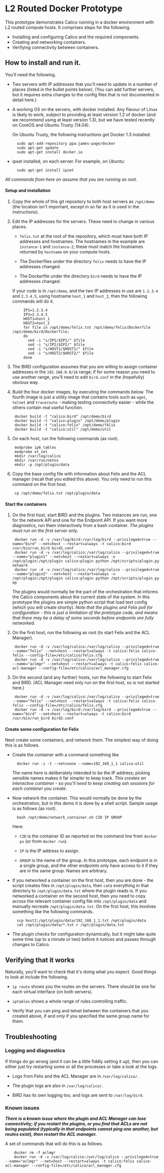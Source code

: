 # L2 Routed Docker Prototype

This prototype demonstrates Calico running in a docker environment
with L2 routed compute hosts. It comprises steps for the following.

* Installing and configuring Calico and the required components.
* Creating and networking containers.
* Verifying connectivity between containers.

## How to install and run it.

You'll need the following.

* Two servers with IP addresses that you'll need to update in a number
  of places (listed in the bullet points below).  (You can add further
  servers, but it requires extra changes to the config files that is
  not documented in detail here.)

* A working OS on the servers, with docker installed.  Any flavour of
  Linux is likely to work, subject to providing at least version 1.2
  of docker (and we recommend using at least version 1.3), but we have
  tested recently on CoreOS and Ubuntu Trusty (14.04).

  On Ubuntu Trusty, the following instructions got Docker 1.3
  installed:

        sudo apt-add-repository ppa:james-page/docker
        sudo apt-get update
        sudo apt-get install docker.io

* ipset installed, on each server.  For example, on Ubuntu:

        sudo apt-get install ipset

_All commands from here on assume that you are running as root._

#### Setup and installation

1. Copy the whole of this git repository to both host servers as
`/opt/demo` (the location isn't important, except in so far as it is
used in the instructions).

2. Edit the IP addresses for the servers. These need to change in
various places.

    + `felix.txt` at the root of the repository, which must have both
    IP addresses and hostnames. The hostnames in the example are
    `instance-1` and `instance-2`; these must match the hostnames
    returned by `hostname` on your compute hosts.
    
    + The Dockerfiles under the directory `felix` needs to have the IP
    addresses changed.
    
    + The Dockerfile under the directory `bird` needs to have the IP
    addresses changed.

    If your code is in `/opt/demo`, and the two IP addresses in use
    are `1.2.3.4` and `2.3.4.5`, using hostname `host_1` and `host_2`,
    then the following commands will do it.
    
            IP1=1.2.3.4
            IP2=2.3.4.5
            HOST1=host_1
            HOST2=host_2
            for file in /opt/demo/felix.txt /opt/demo/felix/Dockerfile /opt/demo/bird/Dockerfile;
            do
              sed -i "s/IP1/$IP1/" $file
              sed -i "s/IP2/$IP2/" $file
              sed -i "s/HOST1/$HOST1/" $file
              sed -i "s/HOST2/$HOST2/" $file
            done

3. The BIRD configuration assumes that you are willing to assign
container addresses in the `192.168.0.0/16` range; if for some reason
you need to use another range, you'll need to edit `bird.conf` in the
(hopefully) obvious way.

4. Build the four docker images, by executing the commands below. The
fourth image is just a utility image that contains tools such as
`wget`, `telnet` and `traceroute` - making testing connectivity easier -
while the others contain real useful function.

        docker build -t "calico:bird" /opt/demo/bird 
        docker build -t "calico:plugin" /opt/demo/plugin
        docker build -t "calico:felix" /opt/demo/felix
        docker build -t "calico:util" /opt/demo/util

5. On each host, run the following commands (as root).

        modprobe ip6_tables
        modprobe xt_set
        mkdir /var/log/calico
        mkdir /var/run/netns
        mkdir -p /opt/plugin/data

6. Copy the base config file with information about Felix and the ACL
manager (recall that you edited this above). You only need to run this
command on the first host.

        cp /opt/demo/felix.txt /opt/plugin/data

#### Start the containers

1. On the first host, start BIRD and the plugins.  Two instances are
run, one for the network API and one for the Endpoint API.  If you
want more diagnostics, run them interactively from a bash container.
*The plugins must run on the first server only.*

        docker run -d -v /var/log/bird:/var/log/bird --privileged=true --name="bird" --net=host --restart=always -t calico:bird /usr/bin/run_bird bird1.conf
        docker run -d -v /var/log/calico:/var/log/calico --privileged=true --name="plugin1" --net=host --restart=always -v /opt/plugin:/opt/plugin calico:plugin python /opt/scripts/plugin.py network
        docker run -d -v /var/log/calico:/var/log/calico --privileged=true --name="plugin2" --net=host --restart=always -v /opt/plugin:/opt/plugin calico:plugin python /opt/scripts/plugin.py ep

    The plugins would normally be the part of the orchestration that
    informs the Calico components about the current state of the
    system.  In this prototype the plugins are simple python script
    that load text config (which you will create shortly).  _Note that
    the plugins and Felix poll for configuration - this is just a
    limitation of the prototype code, and means that there may be a
    delay of some seconds before endpoints are fully networked._

2. On the first host, run the following as root (to start Felix and
the ACL Manager).

        docker run -d -v /var/log/calico:/var/log/calico --privileged=true --name="felix" --net=host --restart=always -t calico:felix calico-felix --config-file=/etc/calico/felix.cfg
        docker run -d -v /var/log/calico:/var/log/calico --privileged=true --name="aclmgr" --net=host --restart=always -t calico:felix calico-acl-manager --config-file=/etc/calico/acl_manager.cfg

3. On the second (and any further) hosts, run the following to start
Felix and BIRD.  (ACL Manager need only run on the first host, so is
not started here.)

        docker run -d -v /var/log/calico:/var/log/calico --privileged=true --name="felix" --net=host --restart=always -t calico:felix calico-felix --config-file=/etc/calico/felix.cfg
        docker run -d -v /var/log/bird:/var/log/bird --privileged=true --name="bird" --net=host --restart=always -t calico:bird /usr/bin/run_bird bird2.conf
  
#### Create some configuration for Felix

Next create some containers, and network them. The simplest way of
doing this is as follows.

+ Create the container with a command something like

        docker run -i -t --net=none --name=192_168_1_1 calico:util

    The name here is deliberately intended to be the IP address;
    picking sensible names makes it far simpler to keep track. *This
    creates an interactive container - so you'll need to keep creating
    ssh sessions for each container you create.*

+ Now network the container. This would normally be done by the
orchestration, but in this demo it is done by a shell script. Sample
usage is as follows (as root).

        bash /opt/demo/network_container.sh CID IP GROUP

    Here:
    
    * `CID` is the container ID as reported on the command line from
      `docker ps` (or from `docker run`).
      
    * `IP` is the IP address to assign.
    
    * `GROUP` is the name of the group. In this prototype, each
      endpoint is in a single group, and the other endpoints only have
      access to it if they are in the same group. Names are arbitrary.
      

+ If you networked a container on the first host, then you are done -
the script creates files in `/opt/plugin/data`, then `cat`s everything
in that directory to `/opt/plugin/data.txt` where the plugin reads
is. If you networked a container on the second host, then you need to
copy across the relevant container config file into `/opt/plugin/data`
and manually recreate `/opt/plugin/data.txt`. On the first host, this
involves something like the following commands.

        scp host2:/opt/plugin/data/192_168_1_1.txt /opt/plugin/data
        cat /opt/plugin/data/*.txt > /opt/plugin/data.txt

+ The plugin checks for configuration dynamically, but it might take
quite some time (up to a minute or two) before it notices and passes
through changes to Calico.

## Verifying that it works

Naturally, you'll want to check that it's doing what you expect. Good
things to look at include the following.

* `ip route` shows you the routes on the servers. There should be one
  for each virtual interface (on both servers).
  
* `iptables` shows a whole range of rules controlling traffic.

* Verify that you can ping and telnet between the containers that you
  created above, if and only if you specified the same group name for
  them.

## Troubleshooting

### Logging and diagnostics

If things do go wrong (and it can be a little fiddly setting it up),
then you can either just try restarting some or all the processes or
take a look at the logs.

* Logs from Felix and the ACL Manager are in `/var/log/calico/`.

* The plugin logs are also in `/var/log/calico/`.

* BIRD has its own logging too, and logs are sent to `/var/log/bird`.

### Known issues

*__There is a known issue where the plugin and ACL Manager can lose
 connectivity; if you restart the plugins, or you find that ACLs are
 not being populated (typically in that endpoints cannot ping one
 another, but routes exist), then restart the ACL manager.__*

A set of commands that will do this is as follows.

        docker rm -f aclmgr
        docker run -d -v /var/log/calico:/var/log/calico --privileged=true --name="aclmgr" --net=host --restart=always -t calico:felix calico-acl-manager --config-file=/etc/calico/acl_manager.cfg

